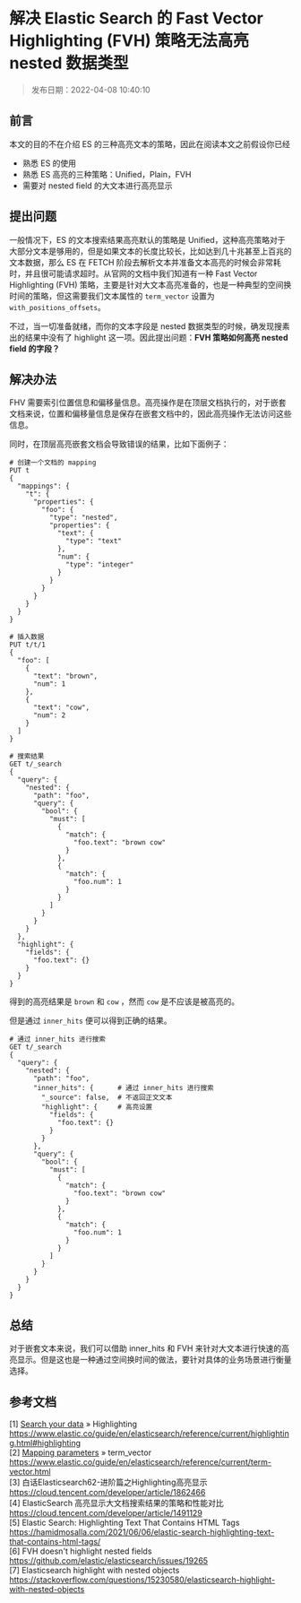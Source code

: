 # 解决 Elastic Search 的 Fast Vector Highlighting (FVH) 策略无法高亮 nested 数据类型

> 发布日期：2022-04-08 10:40:10

## 前言

本文的目的不在介绍 ES 的三种高亮文本的策略，因此在阅读本文之前假设你已经

- 熟悉 ES 的使用
- 熟悉 ES 高亮的三种策略：Unified，Plain，FVH
- 需要对 nested field 的大文本进行高亮显示

## 提出问题

一般情况下，ES 的文本搜索结果高亮默认的策略是 Unified，这种高亮策略对于大部分文本是够用的，但是如果文本的长度比较长，比如达到几十兆甚至上百兆的文本数据，那么 ES 在 FETCH 阶段去解析文本并准备文本高亮的时候会非常耗时，并且很可能请求超时。从官网的文档中我们知道有一种 Fast Vector Highlighting (FVH) 策略，主要是针对大文本高亮准备的，也是一种典型的空间换时间的策略，但这需要我们文本属性的 `term_vector`  设置为 `with_positions_offsets`。

不过，当一切准备就绪，而你的文本字段是 nested 数据类型的时候，确发现搜素出的结果中没有了 highlight 这一项。因此提出问题：**FVH 策略如何高亮 nested field 的字段？**

## 解决办法

FHV 需要索引位置信息和偏移量信息。高亮操作是在顶层文档执行的，对于嵌套文档来说，位置和偏移量信息是保存在嵌套文档中的，因此高亮操作无法访问这些信息。

同时，在顶层高亮嵌套文档会导致错误的结果，比如下面例子：

```
# 创建一个文档的 mapping
PUT t
{
  "mappings": {
    "t": {
      "properties": {
        "foo": {
          "type": "nested",
          "properties": {
            "text": {
              "type": "text"
            },
            "num": {
              "type": "integer"
            }
          }
        }
      }
    }
  }
}

# 插入数据
PUT t/t/1
{
  "foo": [
    {
      "text": "brown",
      "num": 1
    },
    {
      "text": "cow",
      "num": 2
    }
  ]
}

# 搜索结果
GET t/_search
{
  "query": {
    "nested": {
      "path": "foo",
      "query": {
        "bool": {
          "must": [
            {
              "match": {
                "foo.text": "brown cow"
              }
            },
            {
              "match": {
                "foo.num": 1
              }
            }
          ]
        }
      }
    }
  },
  "highlight": {
    "fields": {
      "foo.text": {}
    }
  }
}
```

得到的高亮结果是 `brown` 和 `cow` ，然而 `cow` 是不应该是被高亮的。

但是通过 `inner_hits` 便可以得到正确的结果。

```
# 通过 inner_hits 进行搜索
GET t/_search
{
  "query": {
    "nested": {
      "path": "foo",
      "inner_hits": {      # 通过 inner_hits 进行搜索
        "_source": false,  # 不返回正文文本
        "highlight": {     # 高亮设置
          "fields": {
            "foo.text": {}
          }
        }
      },
      "query": {
        "bool": {
          "must": [
            {
              "match": {
                "foo.text": "brown cow"
              }
            },
            {
              "match": {
                "foo.num": 1
              }
            }
          ]
        }
      }
    }
  }
}
```

## 总结

对于嵌套文本来说，我们可以借助 inner_hits 和 FVH 来针对大文本进行快速的高亮显示。但是这也是一种通过空间换时间的做法，要针对具体的业务场景进行衡量选择。

## 参考文档

[1] [Search your data](https://www.elastic.co/guide/en/elasticsearch/reference/current/search-your-data.html) » Highlighting https://www.elastic.co/guide/en/elasticsearch/reference/current/highlighting.html#highlighting  
[2] [Mapping parameters](https://www.elastic.co/guide/en/elasticsearch/reference/current/mapping-params.html) » term_vector https://www.elastic.co/guide/en/elasticsearch/reference/current/term-vector.html  
[3] 白话Elasticsearch62-进阶篇之Highlighting高亮显示 https://cloud.tencent.com/developer/article/1862466  
[4] ElasticSearch 高亮显示大文档搜索结果的策略和性能对比 https://cloud.tencent.com/developer/article/1491129  
[5] Elastic Search: Highlighting Text That Contains HTML Tags https://hamidmosalla.com/2021/06/06/elastic-search-highlighting-text-that-contains-html-tags/  
[6] FVH doesn't highlight nested fields https://github.com/elastic/elasticsearch/issues/19265  
[7] Elasticsearch highlight with nested objects https://stackoverflow.com/questions/15230580/elasticsearch-highlight-with-nested-objects
